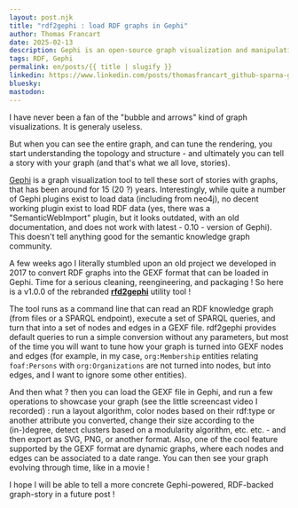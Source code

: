 ```yaml
---
layout: post.njk
title: "rdf2gephi : load RDF graphs in Gephi"
author: Thomas Francart
date: 2025-02-13
description: Gephi is an open-source graph visualization and manipulation software. Use it to render your RDF knowledge graphs by converting them in the appropriate format.
tags: RDF, Gephi
permalink: en/posts/{{ title | slugify }}
linkedin: https://www.linkedin.com/posts/thomasfrancart_github-sparna-gitrdf2gephi-a-converter-activity-7295837773482131456-wZH0 
bluesky: 
mastodon: 
---
```


<p class="lead">I have never been a fan of the "bubble and arrows" kind of graph visualizations. It is generaly useless.</p>

But when you can see the entire graph, and can tune the rendering, you start understanding the topology and structure - and ultimately you can tell a story with your graph (and that's what we all love, stories).

[Gephi](https://gephi.org/) is a graph visualization tool to tell these sort of stories with graphs, that has been around for 15 (20 ?) years. Interestingly, while quite a number of Gephi plugins exist to load data (including from neo4j), no decent working plugin exist to load RDF data (yes, there was a "SemanticWebImport" plugin, but it looks outdated, with an old documentation, and does not work with latest - 0.10 - version of Gephi). This doesn't tell anything good for the semantic knowledge graph community.

A few weeks ago I literally stumbled upon an old project we developed in 2017 to convert RDF graphs into the GEXF format that can be loaded in Gephi. Time for a serious cleaning, reengineering, and packaging ! So here is a v1.0.0 of the rebranded **[rfd2gephi](https://github.com/sparna-git/rdf2gephi)** utility tool !

The tool runs as a command line that can read an RDF knowledge graph (from files or a SPARQL endpoint), execute a set of SPARQL queries, and turn that into a set of nodes and edges in a GEXF file. rdf2gephi provides default queries to run a simple conversion without any parameters, but most of the time you will want to tune how your graph is turned into GEXF nodes and edges (for example, in my case, `org:Membership` entities relating `foaf:Persons` with `org:Organizations` are not turned into nodes, but into edges, and I want to ignore some other entities).

And then what ? then you can load the GEXF file in Gephi, and run a few operations to showcase your graph (see the little screencast video I recorded) : run a layout algorithm, color nodes based on their rdf:type or another attribute you converted, change their size according to the (in-)degree, detect clusters based on a modularity algorithm, etc. etc. - and then export as SVG, PNG, or another format. Also, one of the cool feature supported by the GEXF format are dynamic graphs, where each nodes and edges can be associated to a date range. You can then see your graph evolving through time, like in a movie !

I hope I will be able to tell a more concrete Gephi-powered, RDF-backed graph-story in a future post !


